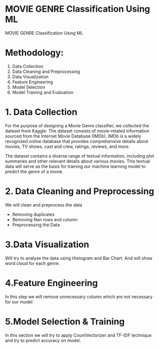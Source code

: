 # MOVIE GENRE Classification Using ML
 MOVIE GENRE Classification Using ML
# **Methodology**:
1. Data Collection
2. Data Cleaning and Preprocessing
3. Data Visualization
4. Feature Engineering
5. Model Selection
6. Model Training and Evaluation


# **1. Data Collection**
For the purpose of designing a Movie Genre classifier, we collected the dataset from Kaggle. The dataset consists of movie-related information sourced from the Internet Movie Database (IMDb). IMDb is a widely recognized online database that provides comprehensive details about movies, TV shows, cast and crew, ratings, reviews, and more.

The dataset contains a diverse range of textual information, including plot summaries and other relevant details about various movies. This textual data will serve as the basis for training our machine learning model to predict the genre of a movie.

# **2. Data Cleaning and Preprocessing**
We will clean and preprocess the data 
- Removing duplicates
- Removing Nan rows and column
- Preprocessing the Data

# **3.Data Visualization**
Will try to analyse the data using Histogram and Bar Chart.
And will show word cloud for each genre.

# **4.Feature Engineering**
  In this step we will remove unnecessary column which are not necessary for our model

# **5.Model Selection & Training**
In this section we will try to apply CountVectorizer and TF-IDF technique and try to predict accuracy on model.
